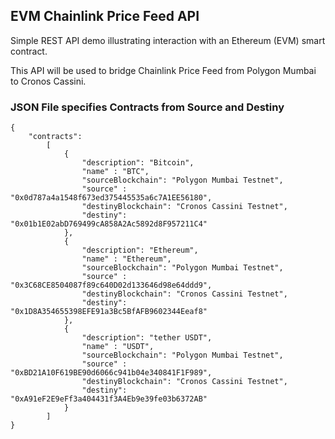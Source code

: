 ## EVM Chainlink Price Feed API

Simple REST API demo illustrating interaction with an Ethereum (EVM) smart contract.

This API will be used to bridge Chainlink Price Feed from Polygon Mumbai to Cronos Cassini.

### JSON File specifies Contracts from Source and Destiny

```
{
    "contracts": 
        [ 
            {
                "description": "Bitcoin",
                "name" : "BTC",
                "sourceBlockchain": "Polygon Mumbai Testnet",
                "source" : "0x0d787a4a1548f673ed375445535a6c7A1EE56180",
                "destinyBlockchain": "Cronos Cassini Testnet",
                "destiny": "0x01b1E02abD769499cA858A2Ac5892d8F957211C4"                
            },        
            {
                "description": "Ethereum",
                "name" : "Ethereum",
                "sourceBlockchain": "Polygon Mumbai Testnet",
                "source" : "0x3C68CE8504087f89c640D02d133646d98e64ddd9",
                "destinyBlockchain": "Cronos Cassini Testnet",
                "destiny": "0x1D8A354655398EFE91a3Bc5BfAFB9602344Eeaf8"
            },        
            {
                "description": "tether USDT",
                "name" : "USDT",
                "sourceBlockchain": "Polygon Mumbai Testnet",
                "source" : "0xBD21A10F619BE90d6066c941b04e340841F1F989",
                "destinyBlockchain": "Cronos Cassini Testnet",
                "destiny": "0xA91eF2E9eFf3a404431f3A4Eb9e39fe03b6372AB"
            }    
        ]              
}
```